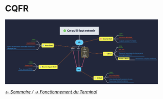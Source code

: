 # CQFR

![CQFR](https://raw.githubusercontent.com/ByMSRT/Shell/main/Images/CQFR_.png)


*[<- Sommaire](https://github.com/ByMSRT/Shell) / [-> Fonctionnement du Terminal](https://github.com/ByMSRT/Shell/blob/main/fonctionnement_du_Terminal.md)*